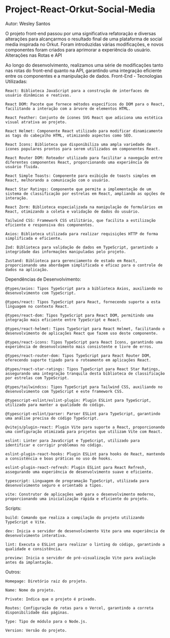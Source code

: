 # Project-React-Orkut-Social-Media

Autor: Wesley Santos

O projeto front-end passou por uma significativa refatoração e diversas alterações para alcançarmos o resultado final de uma plataforma de social media inspirada no Orkut. Foram introduzidas várias modificações, e novos componentes foram criados para aprimorar a experiência do usuário.
Alterações nas Rotas e API

Ao longo do desenvolvimento, realizamos uma série de modificações tanto nas rotas do front-end quanto na API, garantindo uma integração eficiente entre os componentes e a manipulação de dados.
Front-End - Tecnologias Utilizadas:

    React: Biblioteca JavaScript para a construção de interfaces de usuário dinâmicas e reativas.

    React DOM: Pacote que fornece métodos específicos do DOM para o React, facilitando a interação com a árvore de elementos HTML.

    React Feather: Conjunto de ícones SVG React que adiciona uma estética visual atrativa ao projeto.

    React Helmet: Componente React utilizado para modificar dinamicamente as tags do cabeçalho HTML, otimizando aspectos como SEO.

    React Icons: Biblioteca que disponibiliza uma ampla variedade de ícones populares prontos para serem utilizados em componentes React.

    React Router DOM: Roteador utilizado para facilitar a navegação entre diferentes componentes React, proporcionando uma experiência de usuário fluida.

    React Simple Toasts: Componente para exibição de toasts simples em React, melhorando a comunicação com o usuário.

    React Star Ratings: Componente que permite a implementação de um sistema de classificação por estrelas em React, ampliando as opções de interação.

    React Zorm: Biblioteca especializada na manipulação de formulários em React, otimizando a coleta e validação de dados do usuário.

    Tailwind CSS: Framework CSS utilitário, que facilita a estilização eficiente e responsiva dos componentes.

    Axios: Biblioteca utilizada para realizar requisições HTTP de forma simplificada e eficiente.

    Zod: Biblioteca para validação de dados em TypeScript, garantindo a integridade das informações manipuladas pelo projeto.

    Zustand: Biblioteca para gerenciamento de estado em React, proporcionando uma abordagem simplificada e eficaz para o controle de dados na aplicação.

Dependências de Desenvolvimento:

    @types/axios: Tipos TypeScript para a biblioteca Axios, auxiliando no desenvolvimento com TypeScript.

    @types/react: Tipos TypeScript para React, fornecendo suporte a esta linguagem no contexto React.

    @types/react-dom: Tipos TypeScript para React DOM, permitindo uma integração mais eficiente entre TypeScript e React.

    @types/react-helmet: Tipos TypeScript para React Helmet, facilitando o desenvolvimento de aplicações React que fazem uso deste componente.

    @types/react-icons: Tipos TypeScript para React Icons, garantindo uma experiência de desenvolvimento mais consistente e livre de erros.

    @types/react-router-dom: Tipos TypeScript para React Router DOM, oferecendo suporte tipado para o roteamento em aplicações React.

    @types/react-star-ratings: Tipos TypeScript para React Star Ratings, assegurando uma integração tranquila desta biblioteca de classificação por estrelas com TypeScript.

    @types/tailwindcss: Tipos TypeScript para Tailwind CSS, auxiliando no desenvolvimento com TypeScript e este framework CSS.

    @typescript-eslint/eslint-plugin: Plugin ESLint para TypeScript, utilizado para manter a qualidade do código.

    @typescript-eslint/parser: Parser ESLint para TypeScript, garantindo uma análise precisa do código TypeScript.

    @vitejs/plugin-react: Plugin Vite para suporte a React, proporcionando uma configuração otimizada para projetos que utilizam Vite com React.

    eslint: Linter para JavaScript e TypeScript, utilizado para identificar e corrigir problemas no código.

    eslint-plugin-react-hooks: Plugin ESLint para hooks de React, mantendo a consistência e boas práticas no uso de hooks.

    eslint-plugin-react-refresh: Plugin ESLint para React Refresh, assegurando uma experiência de desenvolvimento suave e eficiente.

    typescript: Linguagem de programação TypeScript, utilizada para desenvolvimento seguro e orientado a tipos.

    vite: Construtor de aplicações web para o desenvolvimento moderno, proporcionando uma inicialização rápida e eficiente do projeto.

Scripts:

    build: Comando que realiza a compilação do projeto utilizando TypeScript e Vite.

    dev: Inicia o servidor de desenvolvimento Vite para uma experiência de desenvolvimento interativa.

    lint: Executa o ESLint para realizar o linting do código, garantindo a qualidade e consistência.

    preview: Inicia o servidor de pré-visualização Vite para avaliação antes da implantação.

Outros:

    Homepage: Diretório raiz do projeto.

    Name: Nome do projeto.

    Private: Indica que o projeto é privado.

    Routes: Configuração de rotas para o Vercel, garantindo a correta disponibilidade das páginas.

    Type: Tipo de módulo para o Node.js.

    Version: Versão do projeto.
